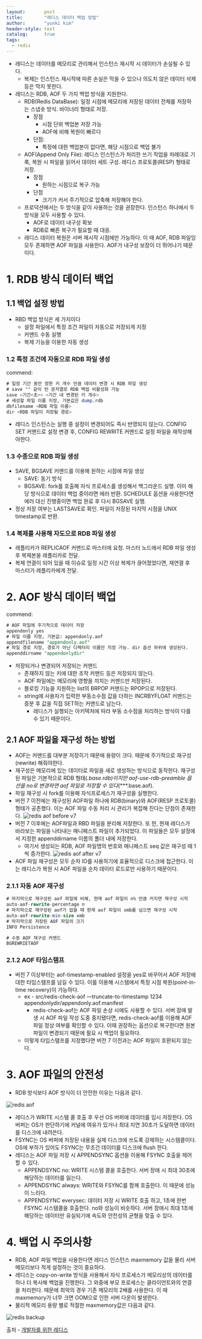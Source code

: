 ```yaml
---
layout:       post
title:        "레디스 데이터 백업 방법"
author:       "yunki kim"
header-style: text
catalog:      true
tags:
  - redis
---
```


- 레디스는 데이터를 메모리로 관리해서 인스턴스 재시작 시 데이터가 손실될 수 있다.
    - 복제는 인스턴스 재시작에 따른 손실은 막을 수 있으나 의도치 않은 데이터 삭제 등은 막지 못한다.
- 레디스는 RDB, AOF 두 가지 백업 방식을 지원한다.
    - RDB(Redis DataBase): 일정 시점에 메모리에 저장된 데이터 전체를 저장하는 스냅숏 방식. 바이너리 형태로 저장.
        - 장점
            - 시점 단위 백업본 저장 가능
            - AOF에 비해 복원이 빠르다
        - 단점:
            - 특정에 대한 백업본이 없다면, 해당 시점으로 백업 불가
    - AOF(Append Only File): 레디스 인스턴스가 처리한 쓰기 작업을 차례대로 기록, 복원 시 파일을 읽어서 데이터 세트 구성. 레디스 프로토콜(RESP) 형태로 저장.
        - 장점
            - 원하는 시점으로 복구 가능
        - 단점
            - 크기가 커서 주기적으로 압축해 저장해야 한다.
    - 프로덕션에서는 두 방식을 같이 사용하는 것을 권장한다. 인스턴스 하나에서 두 방식을 모두 사용할 수 있다.
        - AOF로 데이터 내구성 확보
        - RDB로 빠른 복구가 필요할 때 대응.
    - 레디스 데이터 복원은 서버 재시작 시점에만 가능하다. 이 때 AOF, RDB 파일잉 모두 존재하면 AOF 파일을 사용한다. AOF가 내구성 보장이 더 뛰어나기 때문이다.

# 1. RDB 방식 데이터 백업

## 1.1 백업 설정 방법

- RBD 백업 방식은 세 가지이다
    - 설정 파일에서 특정 조건 파일이 자동으로 저장되게 지정
    - 커맨드 수동 실행
    - 복제 기능을 이용한 자동 생성

### 1.2 특정 조건에 자동으로 RDB 파일 생성

commend:

```sql
# 일정 기간 동안 정한 키 개수 만큼 데이터 변경 시 RDB 파일 생성
# save "" 같이 빈 문자열로 RDB 백업 비활성화 가능
save <기간<초>> <기간 내 변경된 키 개수>
# 새성할 파일 이름 지정, 기본값은 dump.rdb
dbfilename <RDB 파일 이름>
dir <RDB 파일이 저장될 경로>
```

- 레디스 인스턴스는 실행 중 설정이 변경되어도 즉시 반영되지 않는다. CONFIG SET 커맨드로 설정 변경 후, CONFIG REWRITE 커맨드로 설정 파일을 재작성해야한다.

### 1.3 수종으로 RDB 파일 생성

- SAVE, BGSAVE 커맨드를 이용해 원하는 시점에 파일 생성
    - SAVE: 동기 방식
    - BGSAVE: fork를 호출해 자식 프로세스를 생성해서 백그라운드 실행. 이미 해당 방식으로 데이터 백업 중이라면 에러 반환. SCHEDULE 옵션을 사용한다면 에러 대신 진행중이면 백업 완료 후 다시 BGSAVE 실행.
- 정상 저장 여부는 LASTSAVE로 확인. 파일이 저장된 마지막 시점을 UNIX timestamp로 반환.

### 1.4 복제를 사용해 자도으로 RDB 파일 생성

- 레플리카가 REPLICAOF 커맨드로 마스터에 요청. 마스터 노드에서 RDB 파일 생성 후 복제본을 레플리카로 전달.
- 복제 연결이 되어 있을 때 이슈로 일정 시간 이상 복제가 끊어졌었다면, 재연결 후 마스터가 레플리카에게 전달.

# 2. AOF 방식 데이터 백업

commend:

```sql
# AOF 파일에 주기적으로 데이터 저장
appendonly yes
# 파일 이름 지정, 기본값: appendonly.aof
appendfilename "appendonly.aof"
# 파일 경로 지정, 경로가 아닌 디렉터리 이름만 지정 가능. dir 옵션 하위에 생성된다.
appenddirname "appendonlydir"
```

- 저장되거나 변경되어 저장되는 커맨드
    - 존재하지 않는 키에 대한 조작 커맨드 등은 저장되지 않는다.
    - AOF 파일에는 메모리에 영향을 끼치는 커맨드만 저장된다.
    - 블로킹 기능을 지원하는 list의 BRPOP 커맨드는 RPOP으로 저장된다.
    - string에 사용자가 입력한 부동소수점 값을 더하는 INCRBYFLOAT 커맨드는 증분 후 값을 직접 SET하는 커맨드로 남는다.
        - 레디스가 실행되는 아키텍처에 따라 부동 소수점을 처리하는 방식이 다를 수 있기 때문이다.

## 2.1 AOF 파일을 재구성 하는 방법

- AOF는 커맨드를 대부분 저장히기 때문에 용량이  크다. 때문에 주기적으로 재구성(rewrite) 해줘야한다.
- 재구성은 메모리에 있는 데이터로 파일을 새로 생성하는 방식으로 동작한다. 재구성된 파일은 기본적으로 RDB 형태(*.base.rdb)이지만 aof-use-rdb-preamble 옵션을 no로 변경하면 aof 파일로 저장할 수 있다*(***.base.aof).
- 파일 재구성 시 fork를 이용해 자식프로세스가 재구성을 실행한다.
- 버전 7 이전에는 재구성된 AOF파일 하나에 RDB(binary)와 AOF(RESP 프로토콜) 형태가 공존했다. 이는 AOF 파일 수동 처리 시 관리가 복잡해 진다는 단점이 존재한다.
![redis aof before v7](/img/2025-10-19-redis-backup/img.png)
- 버전 7 이후에는 AOF파일과 RBD 파일을 분리해 저장한다. 또 한, 현재 레디스가 바라보는 파일을 나타내는 매니페스트 파일이 추가되었다. 이 파일들은 모두 설정에서 지정한 appenddirname 이름의 폴더 내에 저장한다.
    - 여기서 생성되는 RDB, AOF 파일명의 번호와 매니페스트 seq 값은 재구성 때 1씩 증가한다.
![redis aof after v7](/img/2025-10-19-redis-backup/img1.png)
- AOF 파일 재구성은 모두 순차 IO를 사용하기에 효율적으로 디스크에 접근한다. 이는 레디스가 복원 시 AOF 파일을 순차 데이터 로드로만 사용하기 때문이다.

### 2.1.1 자동 AOF 재구성

```sql
# 마지막으로 재구성된 aof 파일에 비해, 현재 aof 파일이 n% 만큼 커지면 재구성 시작
auto-aof-rewrite-percentage n
# 마지막으로 재구성된 aof가 없을 때 현재 aof 파일이 xmb를 넘으면 재구성 시작
auto-aof-rewrite-min-size xmb
# 마지막으로 저장된 AOF 파일의 크기
INFO Persistence

# 수동 AOF 재구성 커맨드
BGREWRIETAOF
```

### 2.1.2 AOF 타임스탬프

- 버전 7 이상부터는 aof-timestamp-enabled 설정을 yes로 바꾸어서 AOF 저장에 대한 타임스탬프를 남길 수 있다. 이를 이용해 시스템에서 특정 시점 복원(point-in-time recovery)이 가능하다.
    - ex - src/redis-check-aof —truncate-to-timestamp 1234 appendonlydir/appendonly.aof.manifest
        - redis-check-aof는 AOF 파일 손상 시에도 사용할 수 있다. 서버 장애 발생 시 AOF 파일 작성 도중 중지됐다면, redis-check-aof를 이용해 AOF 파일 정상 여부를 확인할 수 있다. 이때 권장하는 옵션으로 복구한다면 원본 파일이 변경되기 때문에 필요 시 백업이 필요하다.
    - 이렇게 타임스탬프를 지정했다면 버전 7 이전과는 AOF 파일이 호환되지 않는다.

# 3. AOF 파일의 안전성

- RDB 방식보다 AOF 방식이 더 안전한 이유는 다음과 같다.

![redis aof](/img/2025-10-19-redis-backup/img2.png)
- 레디스가 WRITE 시스템 콜 호출 후 우선 OS 버퍼에 데이터를 임시 저장한다. OS 버퍼는 OS가 판단하기에 커널에 여유가 있거나 최대 지연 30초가 도달하면 데이터를 디스크에 내려쓴다.
- FSYNC는 OS 버퍼에 저장된 내용을 실제 디스크에 쓰도록 강제하는 시스템콜이다. OS에 부하가 있어도 FSYNC는 무조건 데이터를 디스크에 flush 한다.
- 레디스는 AOF 파일 저장 시 APPENDSYNC 옵션을 이용해 FSYNC 호출을 제어할 수 있다.
    - APPENDSYNC no: WRITE 시스템 콜을 호출한다. 서버 장애 시 최대 30초에 해당하는 데이터를 잃는다.
    - APPENDSYNC always: WRITE와 FSYNC를 함께 호출한다. 이 때문에 성능이 느리다.
    - APPENDSYNC everysec: 데이터 저장 시 WRITE 호출 하고, 1초에 한번 FSYNC 시스템콜을 호출한다. no와 성능이 비슷하다. 서버 장애시 최대 1초에 해당하는 데이터만 유실되기에 속도와 안전성의 균형을 맞출 수 있다.

# 4. 백업 시 주의사항

- RDB, AOF 파일 백업을 사용한다면 레디스 인스턴스 maxmemory 값을 물리 서버 메모리보다 적게 설정하는 것이 중요하다.
- 레디스는 copy-on-write 방식을 사용해서 자식 프로세스가 메모리상의 데이터를 하나 더 복사해 백업을 진행한다. 그 와중에 부모 프로세스는 클라이언트와의 연결을 처리한다. 때문에 최악의 경우 기존 메모리의 2배를 사용한다. 이 때 maxmemory가 너무 크면 OOM으로 인한 서버 다운이 발생한다.
- 물리적 메모리 용량 별로 적절한 maxmemory값은 다음과 같다.
 
![redis backup](/img/2025-10-19-redis-backup/img3.png)


출처 - [개발자를 위한 레디스](https://product.kyobobook.co.kr/detail/S000210785682)
